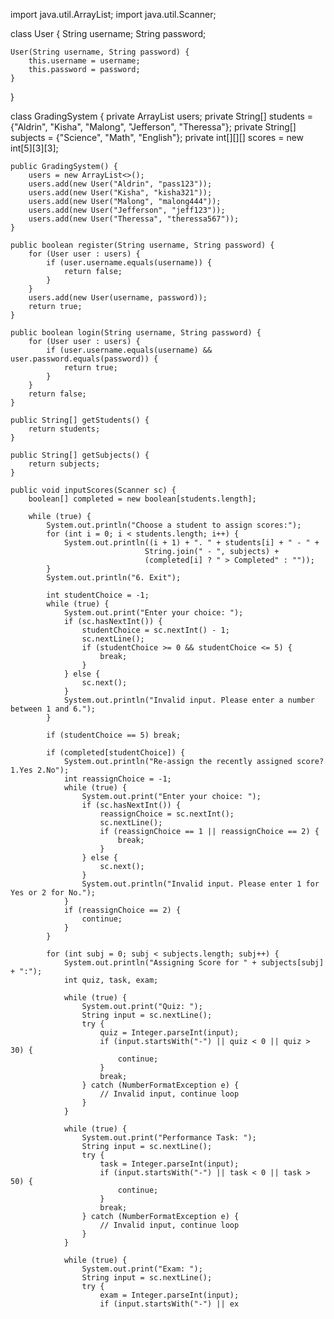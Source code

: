 import java.util.ArrayList;
import java.util.Scanner;

class User {
    String username;
    String password;

    User(String username, String password) {
        this.username = username;
        this.password = password;
    }
}

class GradingSystem {
    private ArrayList<User> users;
    private String[] students = {"Aldrin", "Kisha", "Malong", "Jefferson", "Theressa"};
    private String[] subjects = {"Science", "Math", "English"};
    private int[][][] scores = new int[5][3][3];

    public GradingSystem() {
        users = new ArrayList<>();
        users.add(new User("Aldrin", "pass123"));
        users.add(new User("Kisha", "kisha321"));
        users.add(new User("Malong", "malong444"));
        users.add(new User("Jefferson", "jeff123"));
        users.add(new User("Theressa", "theressa567"));
    }

    public boolean register(String username, String password) {
        for (User user : users) {
            if (user.username.equals(username)) {
                return false;
            }
        }
        users.add(new User(username, password));
        return true;
    }

    public boolean login(String username, String password) {
        for (User user : users) {
            if (user.username.equals(username) && user.password.equals(password)) {
                return true;
            }
        }
        return false;
    }

    public String[] getStudents() {
        return students;
    }

    public String[] getSubjects() {
        return subjects;
    }

    public void inputScores(Scanner sc) {
        boolean[] completed = new boolean[students.length];

        while (true) {
            System.out.println("Choose a student to assign scores:");
            for (int i = 0; i < students.length; i++) {
                System.out.println((i + 1) + ". " + students[i] + " - " + 
                                  String.join(" - ", subjects) + 
                                  (completed[i] ? " > Completed" : ""));
            }
            System.out.println("6. Exit");

            int studentChoice = -1;
            while (true) {
                System.out.print("Enter your choice: ");
                if (sc.hasNextInt()) {
                    studentChoice = sc.nextInt() - 1;
                    sc.nextLine();
                    if (studentChoice >= 0 && studentChoice <= 5) {
                        break;
                    }
                } else {
                    sc.next();
                }
                System.out.println("Invalid input. Please enter a number between 1 and 6.");
            }

            if (studentChoice == 5) break;

            if (completed[studentChoice]) {
                System.out.println("Re-assign the recently assigned score? 1.Yes 2.No");
                int reassignChoice = -1;
                while (true) {
                    System.out.print("Enter your choice: ");
                    if (sc.hasNextInt()) {
                        reassignChoice = sc.nextInt();
                        sc.nextLine();
                        if (reassignChoice == 1 || reassignChoice == 2) {
                            break;
                        }
                    } else {
                        sc.next();
                    }
                    System.out.println("Invalid input. Please enter 1 for Yes or 2 for No.");
                }
                if (reassignChoice == 2) {
                    continue;
                }
            }

            for (int subj = 0; subj < subjects.length; subj++) {
                System.out.println("Assigning Score for " + subjects[subj] + ":");
                int quiz, task, exam;

                while (true) {
                    System.out.print("Quiz: ");
                    String input = sc.nextLine();
                    try {
                        quiz = Integer.parseInt(input);
                        if (input.startsWith("-") || quiz < 0 || quiz > 30) {
                            continue;
                        }
                        break;
                    } catch (NumberFormatException e) {
                        // Invalid input, continue loop
                    }
                }

                while (true) {
                    System.out.print("Performance Task: ");
                    String input = sc.nextLine();
                    try {
                        task = Integer.parseInt(input);
                        if (input.startsWith("-") || task < 0 || task > 50) {
                            continue;
                        }
                        break;
                    } catch (NumberFormatException e) {
                        // Invalid input, continue loop
                    }
                }

                while (true) {
                    System.out.print("Exam: ");
                    String input = sc.nextLine();
                    try {
                        exam = Integer.parseInt(input);
                        if (input.startsWith("-") || ex
